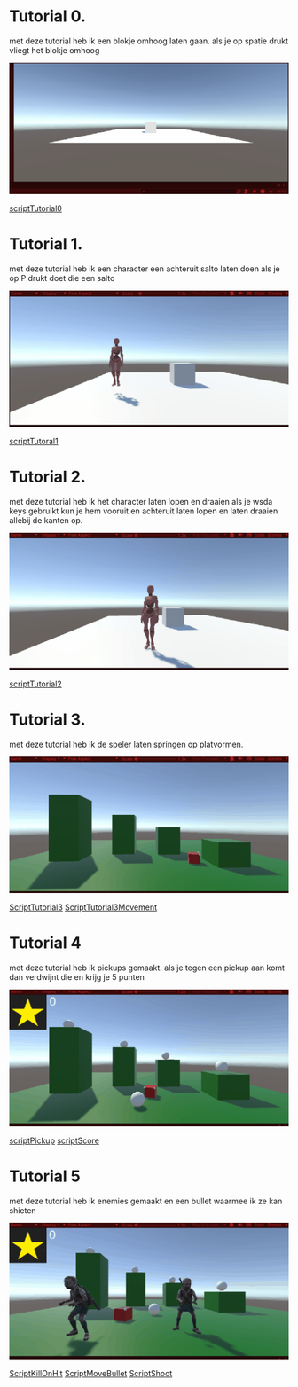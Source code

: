 # Tutorial 0. 
met deze tutorial heb ik een blokje omhoog laten gaan. 
als je op spatie drukt vliegt het blokje omhoog

![Tutorial0](gifjes/Totorial0.gif)

[scriptTutorial0](Assets/Scripts/LaunchCube.cs)


# Tutorial 1.

met deze tutorial heb ik een character een achteruit salto laten doen als je op P drukt doet die een salto

![Tutoial1](gifjes/Totorial1.gif)

[scriptTutoral1](Assets/Scripts/Flip.cs)


# Tutorial 2.

met deze tutorial heb ik het character laten lopen en draaien als je wsda keys gebruikt kun je hem vooruit en achteruit laten lopen en laten draaien allebij de kanten op.

![Tutorial2](gifjes/Tutorial2.gif)

[scriptTutorial2](Assets/Scripts/MoveBasic.cs)

# Tutorial 3.

met deze tutorial heb ik de speler laten springen op platvormen.

![Tutorial3](gifjes/Tutorial3.gif)

[ScriptTutorial3](Assets/Scripts/Jump.cs)
[ScriptTutorial3Movement](Assets/Scripts/MoveBasic.cs)


# Tutorial 4

met deze tutorial heb ik pickups gemaakt. als je tegen een pickup aan komt dan verdwijnt die en krijg je 5 punten

![Tutorial4](gifjes/Tutorial4.gif)

[scriptPickup](Assets/Scripts/GetPickup.cs)
[scriptScore](Assets/Scripts/KeepScore.cs)



# Tutorial 5 

met deze tutorial heb ik enemies gemaakt en een bullet waarmee ik ze kan shieten

![Tutorial5](gifjes/Tutorial5.gif)

[ScriptKillOnHit](Assets/Scripts/KillOnHit.cs)
[ScriptMoveBullet](Assets/Scripts/BulletMove.cs)
[ScriptShoot](Assets/Scripts/Shoot.cs)